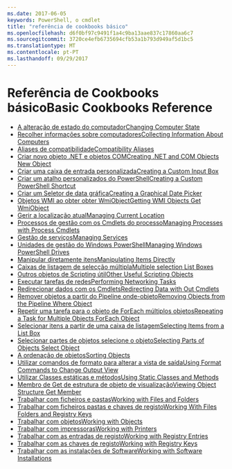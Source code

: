 ```yaml
---
ms.date: 2017-06-05
keywords: PowerShell, o cmdlet
title: "referência de cookbooks básico"
ms.openlocfilehash: d6f0bf97c9491f1a4c9ba13aae837c17860aa6c7
ms.sourcegitcommit: 3720ce4efb6735694cfb53a1b793d949af5d1bc5
ms.translationtype: MT
ms.contentlocale: pt-PT
ms.lasthandoff: 09/29/2017
---
```

# <a name="basic-cookbooks-reference"></a><span data-ttu-id="f5284-103">Referência de Cookbooks básico</span><span class="sxs-lookup"><span data-stu-id="f5284-103">Basic Cookbooks Reference</span></span>

- [<span data-ttu-id="f5284-104">A alteração de estado do computador</span><span class="sxs-lookup"><span data-stu-id="f5284-104">Changing Computer State</span></span>](Changing-Computer-State.md)
- [<span data-ttu-id="f5284-105">Recolher informações sobre computadores</span><span class="sxs-lookup"><span data-stu-id="f5284-105">Collecting Information About Computers</span></span>](Collecting-Information-About-Computers.md)
- [<span data-ttu-id="f5284-106">Aliases de compatibilidade</span><span class="sxs-lookup"><span data-stu-id="f5284-106">Compatibility Aliases</span></span>](Appendix-1---Compatibility-Aliases.md)
- [<span data-ttu-id="f5284-107">Criar novo objeto .NET e objetos COM</span><span class="sxs-lookup"><span data-stu-id="f5284-107">Creating .NET and COM Objects  New Object </span></span>](Creating-.NET-and-COM-Objects--New-Object-.md)
- [<span data-ttu-id="f5284-108">Criar uma caixa de entrada personalizada</span><span class="sxs-lookup"><span data-stu-id="f5284-108">Creating a Custom Input Box</span></span>](Creating-a-Custom-Input-Box.md)
- [<span data-ttu-id="f5284-109">Criar um atalho personalizados do PowerShell</span><span class="sxs-lookup"><span data-stu-id="f5284-109">Creating a Custom PowerShell Shortcut</span></span>](Appendix-2---Creating-a-Custom-PowerShell-Shortcut.md)
- [<span data-ttu-id="f5284-110">Criar um Seletor de data gráfica</span><span class="sxs-lookup"><span data-stu-id="f5284-110">Creating a Graphical Date Picker</span></span>](Creating-a-Graphical-Date-Picker.md)
- [<span data-ttu-id="f5284-111">Objetos WMI ao obter obter WmiObject</span><span class="sxs-lookup"><span data-stu-id="f5284-111">Getting WMI Objects  Get WmiObject </span></span>](Getting-WMI-Objects--Get-WmiObject-.md)
- [<span data-ttu-id="f5284-112">Gerir a localização atual</span><span class="sxs-lookup"><span data-stu-id="f5284-112">Managing Current Location</span></span>](Managing-Current-Location.md)
- [<span data-ttu-id="f5284-113">Processos de gestão com os Cmdlets do processo</span><span class="sxs-lookup"><span data-stu-id="f5284-113">Managing Processes with Process Cmdlets</span></span>](Managing-Processes-with-Process-Cmdlets.md)
- [<span data-ttu-id="f5284-114">Gestão de serviços</span><span class="sxs-lookup"><span data-stu-id="f5284-114">Managing Services</span></span>](Managing-Services.md)
- [<span data-ttu-id="f5284-115">Unidades de gestão do Windows PowerShell</span><span class="sxs-lookup"><span data-stu-id="f5284-115">Managing Windows PowerShell Drives</span></span>](Managing-Windows-PowerShell-Drives.md)
- [<span data-ttu-id="f5284-116">Manipular diretamente itens</span><span class="sxs-lookup"><span data-stu-id="f5284-116">Manipulating Items Directly</span></span>](Manipulating-Items-Directly.md)
- [<span data-ttu-id="f5284-117">Caixas de listagem de selecção múltipla</span><span class="sxs-lookup"><span data-stu-id="f5284-117">Multiple selection List Boxes</span></span>](Multiple-selection-List-Boxes.md)
- [<span data-ttu-id="f5284-118">Outros objetos de Scripting útil</span><span class="sxs-lookup"><span data-stu-id="f5284-118">Other Useful Scripting Objects</span></span>](Other-Useful-Scripting-Objects.md)
- [<span data-ttu-id="f5284-119">Executar tarefas de redes</span><span class="sxs-lookup"><span data-stu-id="f5284-119">Performing Networking Tasks</span></span>](Performing-Networking-Tasks.md)
- [<span data-ttu-id="f5284-120">Redirecionar dados com os Cmdlets</span><span class="sxs-lookup"><span data-stu-id="f5284-120">Redirecting Data with Out   Cmdlets</span></span>](Redirecting-Data-with-Out---Cmdlets.md)
- [<span data-ttu-id="f5284-121">Remover objetos a partir do Pipeline onde-objeto</span><span class="sxs-lookup"><span data-stu-id="f5284-121">Removing Objects from the Pipeline  Where Object </span></span>](Removing-Objects-from-the-Pipeline--Where-Object-.md)
- [<span data-ttu-id="f5284-122">Repetir uma tarefa para o objeto de ForEach múltiplos objetos</span><span class="sxs-lookup"><span data-stu-id="f5284-122">Repeating a Task for Multiple Objects  ForEach Object </span></span>](Repeating-a-Task-for-Multiple-Objects--ForEach-Object-.md)
- [<span data-ttu-id="f5284-123">Selecionar itens a partir de uma caixa de listagem</span><span class="sxs-lookup"><span data-stu-id="f5284-123">Selecting Items from a List Box</span></span>](Selecting-Items-from-a-List-Box.md)
- [<span data-ttu-id="f5284-124">Selecionar partes de objetos selecione o objeto</span><span class="sxs-lookup"><span data-stu-id="f5284-124">Selecting Parts of Objects  Select Object </span></span>](Selecting-Parts-of-Objects--Select-Object-.md)
- [<span data-ttu-id="f5284-125">A ordenação de objetos</span><span class="sxs-lookup"><span data-stu-id="f5284-125">Sorting Objects</span></span>](Sorting-Objects.md)
- [<span data-ttu-id="f5284-126">Utilizar comandos de formato para alterar a vista de saída</span><span class="sxs-lookup"><span data-stu-id="f5284-126">Using Format Commands to Change Output View</span></span>](Using-Format-Commands-to-Change-Output-View.md)
- [<span data-ttu-id="f5284-127">Utilizar Classes estáticas e métodos</span><span class="sxs-lookup"><span data-stu-id="f5284-127">Using Static Classes and Methods</span></span>](Using-Static-Classes-and-Methods.md)
- [<span data-ttu-id="f5284-128">Membro de Get de estrutura de objeto de visualização</span><span class="sxs-lookup"><span data-stu-id="f5284-128">Viewing Object Structure  Get Member </span></span>](Viewing-Object-Structure--Get-Member-.md)
- [<span data-ttu-id="f5284-129">Trabalhar com ficheiros e pastas</span><span class="sxs-lookup"><span data-stu-id="f5284-129">Working with Files and Folders</span></span>](Working-with-Files-and-Folders.md)
- [<span data-ttu-id="f5284-130">Trabalhar com ficheiros pastas e chaves de registo</span><span class="sxs-lookup"><span data-stu-id="f5284-130">Working With Files Folders and Registry Keys</span></span>](Working-With-Files-Folders-and-Registry-Keys.md)
- [<span data-ttu-id="f5284-131">Trabalhar com objetos</span><span class="sxs-lookup"><span data-stu-id="f5284-131">Working with Objects</span></span>](Working-with-Objects.md)
- [<span data-ttu-id="f5284-132">Trabalhar com impressoras</span><span class="sxs-lookup"><span data-stu-id="f5284-132">Working with Printers</span></span>](Working-with-Printers.md)
- [<span data-ttu-id="f5284-133">Trabalhar com as entradas de registo</span><span class="sxs-lookup"><span data-stu-id="f5284-133">Working with Registry Entries</span></span>](Working-with-Registry-Entries.md)
- [<span data-ttu-id="f5284-134">Trabalhar com as chaves de registo</span><span class="sxs-lookup"><span data-stu-id="f5284-134">Working with Registry Keys</span></span>](Working-with-Registry-Keys.md)
- [<span data-ttu-id="f5284-135">Trabalhar com as instalações de Software</span><span class="sxs-lookup"><span data-stu-id="f5284-135">Working with Software Installations</span></span>](Working-with-Software-Installations.md)

